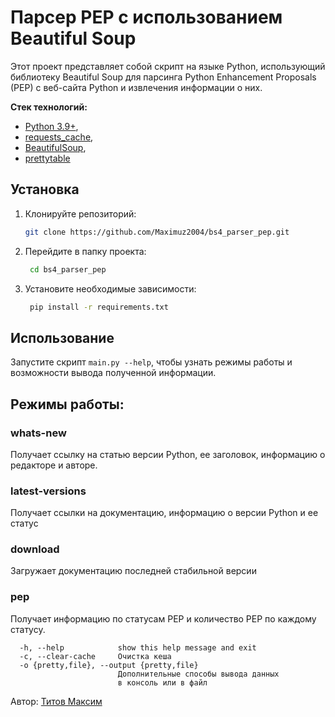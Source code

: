 # Парсер PEP с использованием Beautiful Soup


Этот проект представляет собой скрипт на языке Python, использующий библиотеку 
Beautiful Soup для парсинга Python Enhancement Proposals (PEP) с веб-сайта 
Python и извлечения информации о них.

**Стек технологий:**
- [Python 3.9+](https://docs.python.org/3/),
- [requests_cache](https://requests-cache.readthedocs.io/en/stable/),
- [BeautifulSoup](https://beautiful-soup-4.readthedocs.io/en/latest/),
- [prettytable](https://ptable.readthedocs.io/en/latest/tutorial.html)

## Установка

1. Клонируйте репозиторий:
   ```sh
   git clone https://github.com/Maximuz2004/bs4_parser_pep.git
   ```

2. Перейдите в папку проекта:

   ```sh
    cd bs4_parser_pep
   ```
3. Установите необходимые зависимости:

   ```sh
    pip install -r requirements.txt
   ```

## Использование
Запустите скрипт ```main.py --help```, чтобы узнать режимы работы и возможности
вывода полученной информации.

## Режимы работы:

### whats-new
Получает ссылку на статью версии Python, ее заголовок, информацию о редакторе 
и авторе.

### latest-versions
Получает ссылки на документацию, информацию о версии Python и ее статус
### download
Загружает документацию последней стабильной версии
### pep
Получает информацию по статусам PEP и количество PEP по каждому статусу.

```
  -h, --help            show this help message and exit
  -c, --clear-cache     Очистка кеша
  -o {pretty,file}, --output {pretty,file}
                        Дополнительные способы вывода данных
                        в консоль или в файл
```


Автор: [Титов Максим](https://github.com/Maximuz2004)

